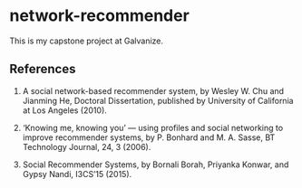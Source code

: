 # network-recommender
This is my capstone project at Galvanize.




## References

1. A social network-based recommender system, by Wesley W. Chu and Jianming He,
   Doctoral Dissertation, published by University of California at Los Angeles (2010).

2. ‘Knowing me, knowing you’ — using profiles and social networking to improve
   recommender systems, by P. Bonhard and M. A. Sasse, BT Technology Journal,
   24, 3 (2006).

3. Social Recommender Systems, by Bornali Borah, Priyanka Konwar, and Gypsy Nandi,
    I3CS’15 (2015).

